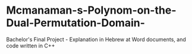 # Mcmanaman-s-Polynom-on-the-Dual-Permutation-Domain-
Bachelor's Final Project - Explanation in Hebrew at Word documents, and code written in C++
